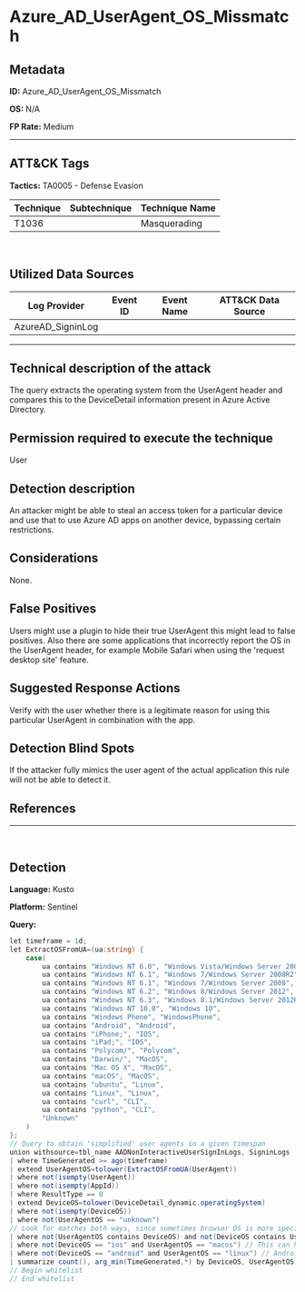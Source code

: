 # Azure_AD_UserAgent_OS_Missmatch

## Metadata

**ID:** Azure_AD_UserAgent_OS_Missmatch

**OS:** N/A

**FP Rate:** Medium

---

## ATT&CK Tags

**Tactics:**
TA0005 - Defense Evasion

| Technique | Subtechnique | Technique Name |
|---|---| --- |
| T1036 |  | Masquerading|
​
## Utilized Data Sources

| Log Provider | Event ID | Event Name | ATT&CK Data Source |
|---------|---------|----------|---------|
|AzureAD_SigninLog||||
---

## Technical description of the attack
​The query extracts the operating system from the UserAgent header and compares this to the DeviceDetail information present in Azure Active Directory.


## Permission required to execute the technique
User

## Detection description
An attacker might be able to steal an access token for a particular device and use that to use Azure AD apps on another device, bypassing certain restrictions.


## Considerations
None.


## False Positives
Users might use a plugin to hide their true UserAgent this might lead to false positives. Also there are some applications that incorrectly report the OS in the UserAgent header, for example Mobile Safari when using the 'request desktop site' feature.


## Suggested Response Actions
Verify with the user whether there is a legitimate reason for using this particular UserAgent in combination with the app.


## Detection Blind Spots
If the attacker fully mimics the user agent of the actual application this rule will not be able to detect it.


## References

---
​

## Detection

**Language:** Kusto

**Platform:** Sentinel

**Query:**
```C#
let timeframe = 1d;
let ExtractOSFromUA=(ua:string) {
    case(
        ua contains "Windows NT 6.0", "Windows Vista/Windows Server 2008",
        ua contains "Windows NT 6.1", "Windows 7/Windows Server 2008R2",
        ua contains "Windows NT 6.1", "Windows 7/Windows Server 2008",
        ua contains "Windows NT 6.2", "Windows 8/Windows Server 2012",
        ua contains "Windows NT 6.3", "Windows 8.1/Windows Server 2012R2",
        ua contains "Windows NT 10.0", "Windows 10",
        ua contains "Windows Phone", "WindowsPhone",
        ua contains "Android", "Android",
        ua contains "iPhone;", "IOS",
        ua contains "iPad;", "IOS",
        ua contains "Polycom/", "Polycom",
        ua contains "Darwin/", "MacOS",
        ua contains "Mac OS X", "MacOS",
        ua contains "macOS", "MacOS",
        ua contains "ubuntu", "Linux",
        ua contains "Linux", "Linux",
        ua contains "curl", "CLI",
        ua contains "python", "CLI",
        "Unknown"
    )
};
// Query to obtain 'simplified' user agents in a given timespan
union withsource=tbl_name AADNonInteractiveUserSignInLogs, SigninLogs
| where TimeGenerated >= ago(timeframe)
| extend UserAgentOS=tolower(ExtractOSFromUA(UserAgent))
| where not(isempty(UserAgent))
| where not(isempty(AppId))
| where ResultType == 0
| extend DeviceOS=tolower(DeviceDetail_dynamic.operatingSystem)
| where not(isempty(DeviceOS))
| where not(UserAgentOS == "unknown")
// Look for matches both ways, since sometimes browser OS is more specific and sometimes DeviceOS is more specific
| where not(UserAgentOS contains DeviceOS) and not(DeviceOS contains UserAgentOS)
| where not(DeviceOS == "ios" and UserAgentOS == "macos") // This can happen for 'request desktop site'
| where not(DeviceOS == "android" and UserAgentOS == "linux") // Android and Linux sometimes confused
| summarize count(), arg_min(TimeGenerated,*) by DeviceOS, UserAgentOS, UserPrincipalName
// Begin whitelist
// End whitelist
```

